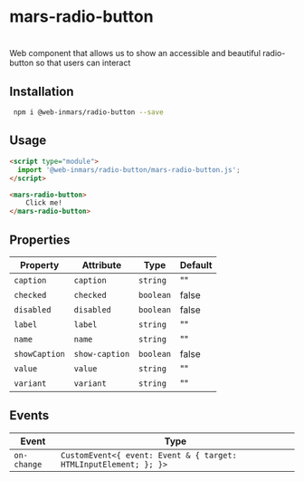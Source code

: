 # mars-radio-button

# <mars-radio-button>
Web component that allows us to show an accessible and beautiful radio-button so that users can interact

## Installation
```bash
 npm i @web-inmars/radio-button --save
```

## Usage
```html
<script type="module">
  import '@web-inmars/radio-button/mars-radio-button.js';
</script>

<mars-radio-button>
    Click me!
</mars-radio-button>
```

## Properties

| Property      | Attribute      | Type      | Default |
|---------------|----------------|-----------|---------|
| `caption`     | `caption`      | `string`  | ""      |
| `checked`     | `checked`      | `boolean` | false   |
| `disabled`    | `disabled`     | `boolean` | false   |
| `label`       | `label`        | `string`  | ""      |
| `name`        | `name`         | `string`  | ""      |
| `showCaption` | `show-caption` | `boolean` | false   |
| `value`       | `value`        | `string`  | ""      |
| `variant`     | `variant`      | `string`  | ""      |

## Events

| Event       | Type                                             |
|-------------|--------------------------------------------------|
| `on-change` | `CustomEvent<{ event: Event & { target: HTMLInputElement; }; }>` |
